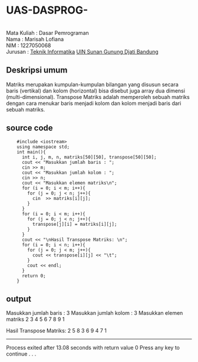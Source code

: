# UAS-DASPROG-
<br>Mata Kuliah : Dasar Pemrograman 
<br> Nama : Marisah Lofiana 
<br> NIM : 1227050068
<br>Jurusan : [Teknik Informatika](http://if.uinsgd.ac.id/) [UIN Sunan Gunung Djati Bandung](https://uinsgd.ac.id/)

## Deskripsi umum 
Matriks merupakan kumpulan-kumpulan bilangan yang disusun secara baris (vertikal) dan kolom (horizontal) bisa disebut juga array dua dimensi (multi-dimensional). Transpose Matriks adalah memperoleh sebuah matriks dengan cara menukar baris menjadi kolom dan kolom menjadi baris dari sebuah matriks.

## source code 

        #include <iostream>
        using namespace std;
        int main(){
          int i, j, m, n, matriks[50][50], transpose[50][50];
          cout << "Masukkan jumlah baris : ";
          cin >> m;
          cout << "Masukkan jumlah kolom : ";
          cin >> n;
          cout << "Masukkan elemen matriks\n";
          for (i = 0; i < m; i++){
            for (j = 0; j < n; j++){
              cin  >> matriks[i][j];
            }
          }
          for (i = 0; i < m; i++){
            for (j = 0; j < n; j++){
              transpose[j][i] = matriks[i][j];
            }
          }
          cout << "\nHasil Transpose Matriks: \n";
          for (i = 0; i < n; i++){
            for (j = 0; j < m; j++){
              cout << transpose[i][j] << "\t";
            }
            cout << endl;
          }
          return 0;
        }


## output 
  
Masukkan jumlah baris : 3
Masukkan jumlah kolom : 3
Masukkan elemen matriks
2 3 4
5 6 7
8 9 1

Hasil Transpose Matriks:
2       5       8
3       6       9
4       7       1

--------------------------------
Process exited after 13.08 seconds with return value 0
Press any key to continue . . .
  
  
  
